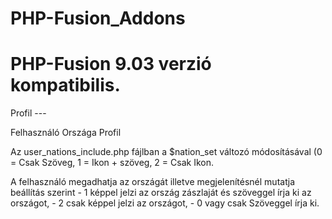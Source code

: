 # PHP-Fusion_Addons
<h1>PHP-Fusion 9.03 verzió kompatibilis.</h1>
Profil
---
<p>Felhasználó Országa Profil</p>
<p>Az user_nations_include.php fájlban a $nation_set változó módosításával (0 = Csak Szöveg, 1 = Ikon + szöveg, 2 = Csak Ikon.</p>

<p>A felhasználó megadhatja az országát illetve megjelenítésnél mutatja beállítás szerint
- 1 képpel jelzi az ország zászlaját és szöveggel írja ki az országot,
- 2 csak képpel jelzi az országot,
- 0 vagy csak Szöveggel írja ki.</p>
